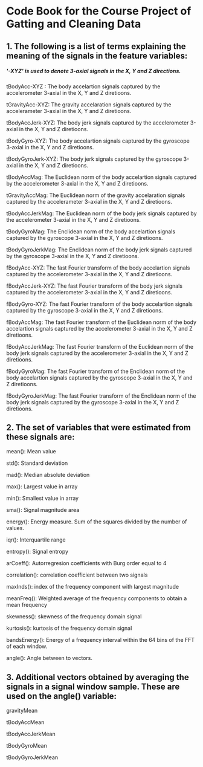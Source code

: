 # Code Book for the Course Project of Gatting and Cleaning Data

## 1. The following is a list of terms explaining the meaning of the signals in the feature variables: 

##### '-XYZ' is used to denote 3-axial signals in the X, Y and Z directions.

tBodyAcc-XYZ : The body accelartion signals captured by the accelerometer 3-axial in the X, Y and Z diretioons.

tGravityAcc-XYZ: The gravity accelaration signals captured by the accelerameter 3-axial in the X, Y and Z diretioons.

tBodyAccJerk-XYZ:  The body jerk signals captured by the accelerometer 3-axial in the X, Y and Z diretioons.

tBodyGyro-XYZ: The body accelartion signals captured by the gyroscope 3-axial in the X, Y and Z diretioons.

tBodyGyroJerk-XYZ:  The body jerk signals captured by the gyroscope 3-axial in the X, Y and Z diretioons.

tBodyAccMag: The Euclidean norm of the body accelartion signals captured by the accelerometer 3-axial in the X, Y and Z diretioons.

tGravityAccMag: The Euclidean norm of the gravity accelaration signals captured by the accelerameter 3-axial in the X, Y and Z diretioons.

tBodyAccJerkMag: The Euclidean norm of the body jerk signals captured by the accelerometer 3-axial in the X, Y and Z diretioons.

tBodyGyroMag: The Enclidean norm of the body accelartion signals captured by the gyroscope 3-axial in the X, Y and Z diretioons.

tBodyGyroJerkMag: The Enclidean norm of the body jerk signals captured by the gyroscope 3-axial in the X, Y and Z diretioons.

fBodyAcc-XYZ: The fast Fourier transform of the body accelartion signals captured by the accelerometer 3-axial in the X, Y and Z diretioons.

fBodyAccJerk-XYZ:  The fast Fourier transform of the body jerk signals captured by the accelerometer 3-axial in the X, Y and Z diretioons.

fBodyGyro-XYZ: The fast Fourier transform of the body accelartion signals captured by the gyroscope 3-axial in the X, Y and Z diretioons.

fBodyAccMag: The fast Fourier transform of the Euclidean norm of the body accelartion signals captured by the accelerometer 3-axial in the X, Y and Z diretioons.

fBodyAccJerkMag: The fast Fourier transform of the Euclidean norm of the body jerk signals captured by the accelerometer 3-axial in the X, Y and Z diretioons.

fBodyGyroMag: The fast Fourier transform of the Enclidean norm of the body accelartion signals captured by the gyroscope 3-axial in the X, Y and Z diretioons.

fBodyGyroJerkMag: The fast Fourier transform of the Enclidean norm of the body jerk signals captured by the gyroscope 3-axial in the X, Y and Z diretioons.


## 2. The set of variables that were estimated from these signals are: 

mean(): Mean value

std(): Standard deviation

mad(): Median absolute deviation 

max(): Largest value in array

min(): Smallest value in array

sma(): Signal magnitude area

energy(): Energy measure. Sum of the squares divided by the number of 
values. 

iqr(): Interquartile range 

entropy(): Signal entropy

arCoeff(): Autorregresion coefficients with Burg order equal to 4

correlation(): correlation coefficient between two signals

maxInds(): index of the frequency component with largest magnitude

meanFreq(): Weighted average of the frequency components to obtain a mean frequency

skewness(): skewness of the frequency domain signal 

kurtosis(): kurtosis of the frequency domain signal 

bandsEnergy(): Energy of a frequency interval within the 64 bins of the FFT of each window.

angle(): Angle between to vectors.

## 3. Additional vectors obtained by averaging the signals in a signal window sample. These are used on the angle() variable:

gravityMean

tBodyAccMean

tBodyAccJerkMean

tBodyGyroMean

tBodyGyroJerkMean

